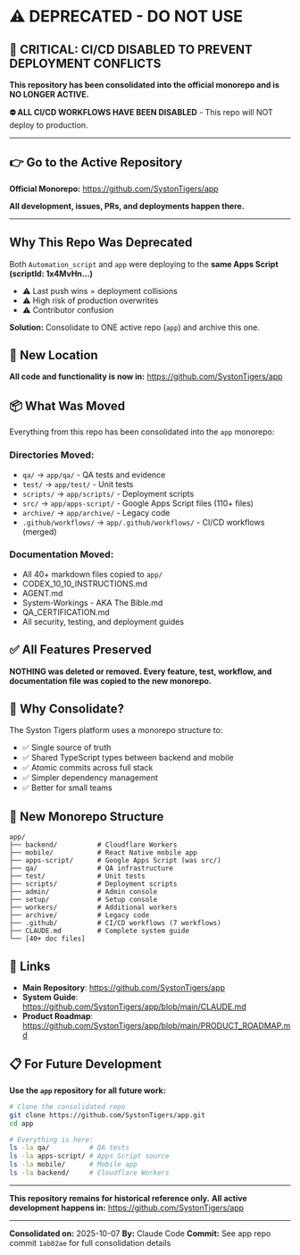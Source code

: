 # ⚠️ DEPRECATED - DO NOT USE

## 🚨 CRITICAL: CI/CD DISABLED TO PREVENT DEPLOYMENT CONFLICTS

**This repository has been consolidated into the official monorepo and is NO LONGER ACTIVE.**

**⛔ ALL CI/CD WORKFLOWS HAVE BEEN DISABLED** - This repo will NOT deploy to production.

---

## 👉 Go to the Active Repository

**Official Monorepo:** https://github.com/SystonTigers/app

**All development, issues, PRs, and deployments happen there.**

---

## Why This Repo Was Deprecated

Both `Automation_script` and `app` were deploying to the **same Apps Script (scriptId: 1x4MvHn...)**
- ⚠️ Last push wins = deployment collisions
- ⚠️ High risk of production overwrites
- ⚠️ Contributor confusion

**Solution:** Consolidate to ONE active repo (`app`) and archive this one.

## 🔄 New Location

**All code and functionality is now in:** https://github.com/SystonTigers/app

## 📦 What Was Moved

Everything from this repo has been consolidated into the `app` monorepo:

### Directories Moved:
- `qa/` → `app/qa/` - QA tests and evidence
- `test/` → `app/test/` - Unit tests
- `scripts/` → `app/scripts/` - Deployment scripts
- `src/` → `app/apps-script/` - Google Apps Script files (110+ files)
- `archive/` → `app/archive/` - Legacy code
- `.github/workflows/` → `app/.github/workflows/` - CI/CD workflows (merged)

### Documentation Moved:
- All 40+ markdown files copied to `app/`
- CODEX_10_10_INSTRUCTIONS.md
- AGENT.md
- System-Workings - AKA The Bible.md
- QA_CERTIFICATION.md
- All security, testing, and deployment guides

## ✅ All Features Preserved

**NOTHING was deleted or removed. Every feature, test, workflow, and documentation file was copied to the new monorepo.**

## 🚀 Why Consolidate?

The Syston Tigers platform uses a monorepo structure to:
- ✅ Single source of truth
- ✅ Shared TypeScript types between backend and mobile
- ✅ Atomic commits across full stack
- ✅ Simpler dependency management
- ✅ Better for small teams

## 📁 New Monorepo Structure

```
app/
├── backend/          # Cloudflare Workers
├── mobile/           # React Native mobile app
├── apps-script/      # Google Apps Script (was src/)
├── qa/               # QA infrastructure
├── test/             # Unit tests
├── scripts/          # Deployment scripts
├── admin/            # Admin console
├── setup/            # Setup console
├── workers/          # Additional workers
├── archive/          # Legacy code
├── .github/          # CI/CD workflows (7 workflows)
├── CLAUDE.md         # Complete system guide
└── [40+ doc files]
```

## 🔗 Links

- **Main Repository**: https://github.com/SystonTigers/app
- **System Guide**: https://github.com/SystonTigers/app/blob/main/CLAUDE.md
- **Product Roadmap**: https://github.com/SystonTigers/app/blob/main/PRODUCT_ROADMAP.md

## 📋 For Future Development

**Use the `app` repository for all future work:**

```bash
# Clone the consolidated repo
git clone https://github.com/SystonTigers/app.git
cd app

# Everything is here:
ls -la qa/          # QA tests
ls -la apps-script/ # Apps Script source
ls -la mobile/      # Mobile app
ls -la backend/     # Cloudflare Workers
```

---

**This repository remains for historical reference only.**
**All active development happens in:** https://github.com/SystonTigers/app

---

**Consolidated on:** 2025-10-07
**By:** Claude Code
**Commit:** See app repo commit `1ab02ae` for full consolidation details
